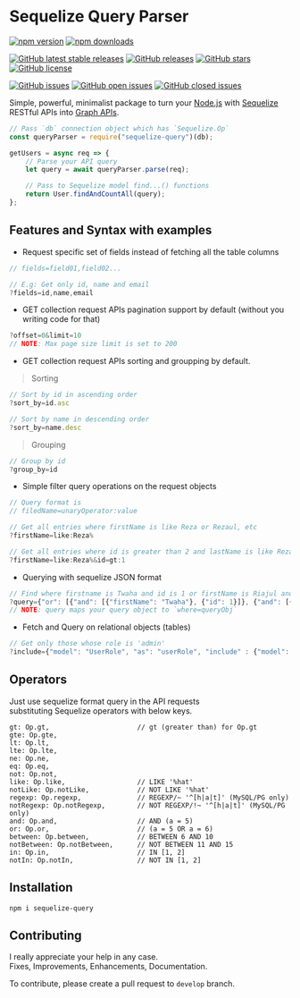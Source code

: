 # Sequelize Query Parser

[![npm version](https://badgen.net/npm/v/sequelize-query)](https://www.npmjs.com/package/sequelize-query)
[![npm downloads](https://badgen.net/npm/dw/sequelize-query)](https://www.npmjs.com/package/sequelize-query)

[![GitHub latest stable releases](https://badgen.net/github/release/tmukammel/sequelize-query-parser/stable)](https://github.com/tmukammel/sequelize-query-parser/releases/latest)
[![GitHub releases](https://badgen.net/github/releases/tmukammel/sequelize-query-parser)](https://github.com/tmukammel/sequelize-query-parser/releases)
[![GitHub stars](https://badgen.net/github/stars/tmukammel/sequelize-query-parser)](https://github.com/tmukammel/sequelize-query-parser/stargazers)
[![GitHub license](https://badgen.net/github/license/tmukammel/sequelize-query-parser)](https://github.com/tmukammel/sequelize-query-parser/blob/develop/LICENSE)

[![GitHub issues](https://badgen.net/github/issues/tmukammel/sequelize-query-parser)](https://github.com/tmukammel/sequelize-query-parser/issues)
[![GitHub open issues](https://badgen.net/github/open-issues/tmukammel/sequelize-query-parser)](https://github.com/tmukammel/sequelize-query-parser/issues?q=is%3Aissue+is%3Aopen+)
[![GitHub closed issues](https://badgen.net/github/closed-issues/tmukammel/sequelize-query-parser)](https://github.com/tmukammel/sequelize-query-parser/issues?q=is%3Aissue+is%3Aclosed+)

Simple, powerful, minimalist package to turn your [Node.js](https://nodejs.org) with [Sequelize](http://sequelize.org) RESTful APIs into [Graph APIs](https://zapier.com/engineering/graph-apis/).

```js
// Pass `db` connection object which has `Sequelize.Op`
const queryParser = require("sequelize-query")(db);

getUsers = async req => {
    // Parse your API query
    let query = await queryParser.parse(req);

    // Pass to Sequelize model find...() functions
    return User.findAndCountAll(query);
};
```

## Features and Syntax with examples

- Request specific set of fields instead of fetching all the table columns
```js
// fields=field01,field02...

// E.g: Get only id, name and email
?fields=id,name,email
```

- GET collection request APIs pagination support by default (without you writing code for that)
```js
?offset=0&limit=10
// NOTE: Max page size limit is set to 200
```

- GET collection request APIs sorting and groupping by default.
> Sorting
```js
// Sort by id in ascending order
?sort_by=id.asc

// Sort by name in descending order
?sort_by=name.desc
```

> Grouping
```js
// Group by id
?group_by=id
```

- Simple filter query operations on the request objects
```js
// Query format is
// filedName=unaryOperator:value

// Get all entries where firstName is like Reza or Rezaul, etc
?firstName=like:Reza%

// Get all entries where id is greater than 2 and lastName is like Reza%
?firstName=like:Reza%&id=gt:1
```

- Querying with sequelize JSON format
```js
// Find where firstname is Twaha and id is 1 or firstName is Riajul and id is 2
?query={"or": [{"and": [{"firstName": "Twaha"}, {"id": 1}]}, {"and": [{"firstName": "Riajul"}, {"id": 2}]}]}
// NOTE: query maps your query object to `where=queryObj`
```

- Fetch and Query on relational objects (tables)
```js
// Get only those whose role is 'admin'
?include={"model": "UserRole", "as": "userRole", "include" : {"model": "Role", "as" : "role", "required": 1, "where": {"name": "admin"} }}
```

## Operators

Just use sequelize format query in the API requests  
substituting Sequelize operators with below keys.

```
gt: Op.gt,                      // gt (greater than) for Op.gt
gte: Op.gte,
lt: Op.lt,
lte: Op.lte,
ne: Op.ne,
eq: Op.eq,
not: Op.not,
like: Op.like,                  // LIKE '%hat'
notLike: Op.notLike,            // NOT LIKE '%hat'
regexp: Op.regexp,              // REGEXP/~ '^[h|a|t]' (MySQL/PG only)
notRegexp: Op.notRegexp,        // NOT REGEXP/!~ '^[h|a|t]' (MySQL/PG only)
and: Op.and,                    // AND (a = 5)
or: Op.or,                      // (a = 5 OR a = 6)
between: Op.between,            // BETWEEN 6 AND 10
notBetween: Op.notBetween,      // NOT BETWEEN 11 AND 15
in: Op.in,                      // IN [1, 2]
notIn: Op.notIn,                // NOT IN [1, 2]
```
## Installation

```
npm i sequelize-query
```

## Contributing

I really appreciate your help in any case.  
Fixes, Improvements, Enhancements, Documentation.

To contribute, please create a pull request to `develop` branch.
